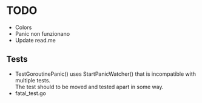 # TODO

- Colors
- Panic non funzionano
- Update read.me

## Tests

- TestGoroutinePanic() uses StartPanicWatcher() that is incompatible with multiple tests.  
The test should to be moved and tested apart in some way.
- fatal_test.go
